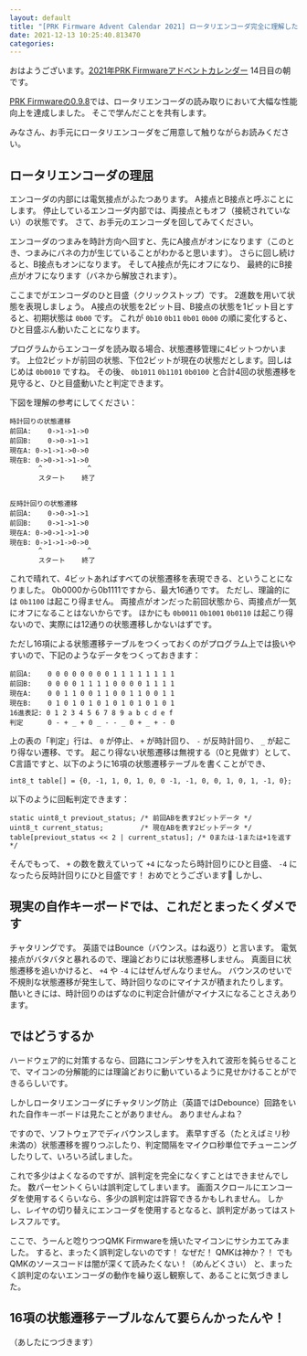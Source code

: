 ```yaml
---
layout: default
title: "[PRK Firmware Advent Calendar 2021] ロータリエンコーダ完全に理解した（前編）"
date: 2021-12-13 10:25:40.813470
categories: 
---
```


おはようございます。[2021年PRK Firmwareアドベントカレンダー](https://adventar.org/calendars/7086) 14日目の朝です。

[PRK Firmwareの0.9.8](https://github.com/picoruby/prk_firmware/releases/tag/0.9.8)では、ロータリエンコーダの読み取りにおいて大幅な性能向上を達成しました。
そこで学んだことを共有します。


みなさん、お手元にロータリエンコーダをご用意して触りながらお読みください。

## ロータリエンコーダの理屈

エンコーダの内部には電気接点がふたつあります。
A接点とB接点と呼ぶことにします。
停止しているエンコーダ内部では、両接点ともオフ（接続されていない）の状態です。
さて、お手元のエンコーダを回してみてください。


エンコーダのつまみを時計方向へ回すと、先にA接点がオンになります（このとき、つまみにバネの力が生じていることがわかると思います）。
さらに回し続けると、B接点もオンになります。
そしてA接点が先にオフになり、 最終的にB接点がオフになります（バネから解放されます）。


ここまでがエンコーダのひと目盛（クリックストップ）です。
2進数を用いて状態を表現しましょう。
A接点の状態を2ビット目、B接点の状態を1ビット目とすると、初期状態は `0b00` です。
これが `0b10` `0b11` `0b01` `0b00` の順に変化すると、ひと目盛ぶん動いたことになります。


プログラムからエンコーダを読み取る場合、状態遷移管理に4ビットつかいます。
上位2ビットが前回の状態、下位2ビットが現在の状態だとします。回しはじめは  `0b0010` ですね。
その後、 `0b1011` `0b1101` `0b0100` と合計4回の状態遷移を見守ると、ひと目盛動いたと判定できます。


下図を理解の参考にしてください：

```
時計回りの状態遷移
前回A:    0->1->1->0
前回B:    0->0->1->1
現在A: 0->1->1->0->0
現在B: 0->0->1->1->0
       ^           ^
       スタート    終了


反時計回りの状態遷移
前回A:    0->0->1->1
前回B:    0->1->1->0
現在A: 0->0->1->1->0
現在B: 0->1->1->0->0
       ^           ^
       スタート    終了
```

これで晴れて、4ビットあればすべての状態遷移を表現できる、ということになりました。
0b0000から0b1111ですから、最大16通りです。
ただし、理論的には `0b1100` は起こり得ません。
両接点がオンだった前回状態から、両接点が一気にオフになることはないからです。
ほかにも `0b0011` `0b1001` `0b0110` は起こり得ないので、実際には12通りの状態遷移しかないはずです。

ただし16項による状態遷移テーブルをつくっておくのがプログラム上では扱いやすいので、下記のようなデータをつくっておきます：

```
前回A:    0 0 0 0 0 0 0 0 1 1 1 1 1 1 1 1
前回B:    0 0 0 0 1 1 1 1 0 0 0 0 1 1 1 1
現在A:    0 0 1 1 0 0 1 1 0 0 1 1 0 0 1 1
現在B:    0 1 0 1 0 1 0 1 0 1 0 1 0 1 0 1
16進表記: 0 1 2 3 4 5 6 7 8 9 a b c d e f
判定      0 - + _ + 0 _ - - _ 0 + _ + - 0
```

上の表の「判定」行は、 `0` が停止、 `+` が時計回り、 `-` が反時計回り、 `_` が起こり得ない遷移、です。
起こり得ない状態遷移は無視する（0と見做す）として、C言語ですと、以下のように16項の状態遷移テーブルを書くことができ、

```
int8_t table[] = {0, -1, 1, 0, 1, 0, 0 -1, -1, 0, 0, 1, 0, 1, -1, 0};
```

以下のように回転判定できます：

```
static uint8_t previout_status; /* 前回ABを表す2ビットデータ */
uint8_t current_status;         /* 現在ABを表す2ビットデータ */
table[previout_status << 2 | current_status]; /* 0または-1または+1を返す */
```

そんでもって、 `+` の数を数えていって `+4` になったら時計回りにひと目盛、 `-4` になったら反時計回りにひと目盛です！
おめでとうございます🎊
しかし、

## 現実の自作キーボードでは、これだとまったくダメです

チャタリングです。
英語ではBounce（バウンス。はね返り）と言います。
電気接点がバタバタと暴れるので、理論どおりには状態遷移しません。
真面目に状態遷移を追いかけると、 `+4` や `-4` にはぜんぜんなりません。
バウンスのせいで不規則な状態遷移が発生して、時計回りなのにマイナスが積まれたりします。
酷いときには、時計回りのはずなのに判定合計値がマイナスになることさえあります。


## ではどうするか

ハードウェア的に対策するなら、回路にコンデンサを入れて波形を鈍らせることで、マイコンの分解能的には理論どおりに動いているように見せかけることができるらしいです。


しかしロータリエンコーダにチャタリング防止（英語ではDebounce）回路をいれた自作キーボードは見たことがありません。
ありませんよね？


ですので、ソフトウェアでディバウンスします。
素早すぎる（たとえばミリ秒未満の）状態遷移を握りつぶしたり、判定間隔をマイクロ秒単位でチューニングしたりして、いろいろ試しました。

これで多少はよくなるのですが、誤判定を完全になくすことはできませんでした。
数パーセントくらいは誤判定してしまいます。
画面スクロールにエンコーダを使用するくらいなら、多少の誤判定は許容できるかもしれません。
しかし、レイヤの切り替えにエンコーダを使用するとなると、誤判定があってはストレスフルです。


ここで、うーんと唸りつつQMK Firmwareを焼いたマイコンにサシカエてみました。
すると、まったく誤判定しないのです！
なぜだ！
QMKは神か？！
でもQMKのソースコードは闇が深くて読みたくない！（めんどくさい）
と、まったく誤判定のないエンコーダの動作を繰り返し観察して、あることに気づきました。

## 16項の状態遷移テーブルなんて要らんかったんや！

（あしたにつづきます）




